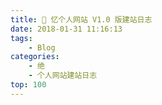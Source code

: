 ```yaml
---
title: 📄 忆个人网站 V1.0 版建站日志
date: 2018-01-31 11:16:13
tags: 
    - Blog
categories: 
    - 绝
    - 个人网站建站日志
top: 100
---
```



